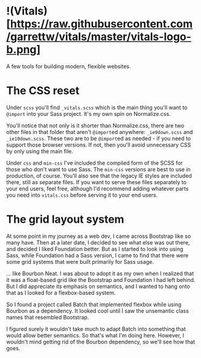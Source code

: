 # !(Vitals)[https://raw.githubusercontent.com/garrettw/vitals/master/vitals-logo-b.png]

A few tools for building modern, flexible websites.

# The CSS reset

Under `scss` you'll find `_vitals.scss` which is the main thing you'll want to
`@import` into your Sass project. It's my own spin on Normalize.css.

You'll notice that not only is it shorter than Normalize.css, there are two
other files in that folder that aren't `@import`ed anywhere: `_ie9down.scss`
and `_ie10down.scss`. These two are to be `@import`ed as needed - if you need to
support those browser versions. If not, then you'll avoid unnecessary CSS by
only using the main file.

Under `css` and `min-css` I've included the compiled form of the SCSS for those
who don't want to use Sass. The `min-css` versions are best to use in
production, of course. You'll also see that the legacy IE styles are included
there, still as separate files. If you want to serve these files separately to
your end users, feel free, although I'd recommend adding whatever parts you need
into `vitals.css` before serving it to your end users.

# The grid layout system

At some point in my journey as a web dev, I came across Bootstrap like so many have.
Then at a later date, I decided to see what else was out there, and decided I
liked Foundation better. But as I started to look into using Sass, while Foundation
had a Sass version, I came to find that there were some grid systems that were
built primarily for Sass usage.

... like Bourbon Neat. I was about to adopt it as my own when I realized that
it was a float-based grid like the Bootstrap and Foundation I had left behind.
But I did appreciate its emphasis on semantics, and I wanted to hang onto that
as I looked for a flexbox-based system.

So I found a project called Batch that implemented flexbox while using Bourbon
as a dependency. It looked cool until I saw the unsemantic class names that
resembled Bootstrap.

I figured surely it wouldn't take much to adapt Batch into something that would
allow better semantics. So that's what I'm doing here. However, I wouldn't mind
getting rid of the Bourbon dependency, so we'll see how that goes.
